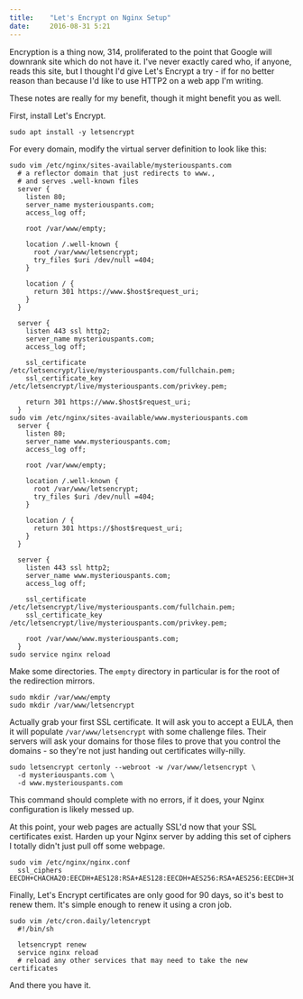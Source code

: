 ```yaml
---
title:    "Let's Encrypt on Nginx Setup"
date:     2016-08-31 5:21
---
```


Encryption is a thing now, 314, proliferated to the point that Google
will downrank site which do not have it. I've never exactly cared who,
if anyone, reads this site, but I thought I'd give Let's Encrypt a try -
if for no better reason than because I'd like to use HTTP2 on a web app
I'm writing.

These notes are really for my benefit, though it might benefit you as
well.

First, install Let's Encrypt.

    sudo apt install -y letsencrypt

For every domain, modify the virtual server definition to look like this:

    sudo vim /etc/nginx/sites-available/mysteriouspants.com
      # a reflector domain that just redirects to www.,
      # and serves .well-known files
      server {
        listen 80;
        server_name mysteriouspants.com;
        access_log off;

        root /var/www/empty;

        location /.well-known {
          root /var/www/letsencrypt;
          try_files $uri /dev/null =404;
        }

        location / {
          return 301 https://www.$host$request_uri;
        }
      }

      server {
        listen 443 ssl http2;
        server_name mysteriouspants.com;
        access_log off;

        ssl_certificate /etc/letsencrypt/live/mysteriouspants.com/fullchain.pem;
        ssl_certificate_key /etc/letsencrypt/live/mysteriouspants.com/privkey.pem;

        return 301 https://www.$host$request_uri;
      }
    sudo vim /etc/nginx/sites-available/www.mysteriouspants.com
      server {
        listen 80;
        server_name www.mysteriouspants.com;
        access_log off;

        root /var/www/empty;

        location /.well-known {
          root /var/www/letsencrypt;
          try_files $uri /dev/null =404;
        }

        location / {
          return 301 https://$host$request_uri;
        }
      }

      server {
        listen 443 ssl http2;
        server_name www.mysteriouspants.com;
        access_log off;

        ssl_certificate /etc/letsencrypt/live/mysteriouspants.com/fullchain.pem;
        ssl_certificate_key /etc/letsencrypt/live/mysteriouspants.com/privkey.pem;

        root /var/www/www.mysteriouspants.com;
      }
    sudo service nginx reload

Make some directories. The `empty` directory in particular is for the
root of the redirection mirrors.

    sudo mkdir /var/www/empty
    sudo mkdir /var/www/letsencrypt

Actually grab your first SSL certificate. It will ask you to accept a
EULA, then it will populate `/var/www/letsencrypt` with some challenge
files. Their servers will ask your domains for those files to prove that
you control the domains - so they're not just handing out certificates
willy-nilly.

    sudo letsencrypt certonly --webroot -w /var/www/letsencrypt \
      -d mysteriouspants.com \
      -d www.mysteriouspants.com

This command should complete with no errors, if it does, your Nginx
configuration is likely messed up.

At this point, your web pages are actually SSL'd now that your SSL
certificates exist. Harden up your Nginx server by adding this set of
ciphers I totally didn't just pull off some webpage.

    sudo vim /etc/nginx/nginx.conf
      ssl_ciphers EECDH+CHACHA20:EECDH+AES128:RSA+AES128:EECDH+AES256:RSA+AES256:EECDH+3DES:RSA+3DES:!MD5;

Finally, Let's Encrypt certificates are only good for 90 days, so it's
best to renew them. It's simple enough to renew it using a cron job.

    sudo vim /etc/cron.daily/letencrypt
      #!/bin/sh

      letsencrypt renew
      service nginx reload
      # reload any other services that may need to take the new certificates

And there you have it.
